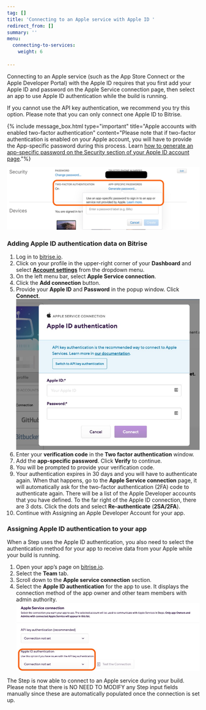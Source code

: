 ```yaml
---
tag: []
title: 'Connecting to an Apple service with Apple ID '
redirect_from: []
summary: ''
menu:
  connecting-to-services:
    weight: 6

---
```

Connecting to an Apple service (such as the App Store Connect or the Apple Developer Portal) with the Apple ID requires that you first add your Apple ID and password on the Apple Service connection page, then select an app to use Apple ID authentication while the build is running.

If you cannot use the API key authentication, we recommend you try this option. Please note that you can only connect one Apple ID to Bitrise.

{% include message_box.html type="important" title="Apple accounts with enabled two-factor authentication" content="Please note that if two-factor authentication is enabled on your Apple account, you will have to provide the App-specific password during this process. Learn [how to generate an app-specific password on the Security section of your Apple ID account page](https://support.apple.com/en-us/HT204397)."%}

![](/img/appspecificpassword.jpg)

### Adding Apple ID authentication data on Bitrise

 1. Log in to [bitrise.io](https://www.bitrise.io/).
 2. Click on your profile in the upper-right corner of your **Dashboard** and select [**Account settings**](https://app.bitrise.io/me/profile#/overview) from the dropdown menu.
 3. On the left menu bar, select **Apple Service connection**.
 4. Click the **Add connection** button.
 5. Provide your **Apple ID** and **Password** in the popup window. Click **Connect**.![](/img/appleidauthentication.jpg)
 6. Enter your **verification code** in the **Two factor authentication** window.
 7. Add the **app-specific password**. Click **Verify** to continue.
 8. You will be prompted to provide your verification code.
 9. Your authentication expires in 30 days and you will have to authenticate again. When that happens, go to the **Apple Service connection** page, it will automatically ask for the two-factor authentication (2FA) code to authenticate again. There will be a list of the Apple Developer accounts that you have defined. To the far right of the Apple ID connection, there are 3 dots. Click the dots and select **Re-authenticate** (**2SA/2FA**).
10. Continue with Assigning an Apple Developer Account for your app.

### Assigning Apple ID authentication to your app

When a Step uses the Apple ID authentication, you also need to select the authentication method for your app to receive data from your Apple while your build is running.

1. Open your app’s page on [bitrise.io](https://www.bitrise.io/).
2. Select the **Team** tab.
3. Scroll down to the **Apple service connection** section.
4. Select the **Apple ID authentication** for the app to use. It displays the connection method of the app owner and other team members with admin authority. ![](/img/appleidteam.jpg)

The Step is now able to connect to an Apple service during your build. Please note that there is NO NEED TO MODIFY any Step input fields manually since these are automatically populated once the connection is set up.
